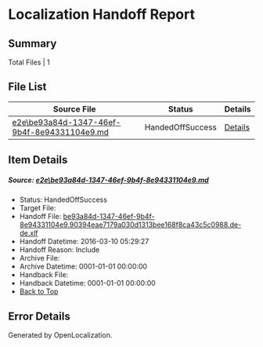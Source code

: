 # <a name='report-top'></a> Localization Handoff Report

## Summary
 Total Files | 1

## File List
 Source File | Status | Details 
 ----------- | ------ | ------- 
 [e2e\be93a84d-1347-46ef-9b4f-8e94331104e9.md](https://github.com/OpenLocalizationTest/oltest/blob/487e1cfb6d83ea9598b4c96a07dd9705b430e562/e2e/be93a84d-1347-46ef-9b4f-8e94331104e9.md) | HandedOffSuccess | [Details](#4a2d8b3f250fca459d27ce8f6f8784af5e6376ae4)

## Item Details
##### <a name='4a2d8b3f250fca459d27ce8f6f8784af5e6376ae4'></a> Source: [e2e\be93a84d-1347-46ef-9b4f-8e94331104e9.md](https://github.com/OpenLocalizationTest/oltest/blob/487e1cfb6d83ea9598b4c96a07dd9705b430e562/e2e/be93a84d-1347-46ef-9b4f-8e94331104e9.md)
* Status: HandedOffSuccess
* Target File: 
* Handoff File: [be93a84d-1347-46ef-9b4f-8e94331104e9.90394eae7179a030d1313bee168f8ca43c5c0988.de-de.xlf](https://github.com/OpenLocalizationTestOrg/olhandoff/blob/30da9177e837da4fe2f17f6c1f17e9e0ddd9717c/ol-handoff/OpenLocalizationTestOrg/oltest.de-de/xinjiang/ht/be93a84d-1347-46ef-9b4f-8e94331104e9.90394eae7179a030d1313bee168f8ca43c5c0988.de-de.xlf)
* Handoff Datetime: 2016-03-10 05:29:27
* Handoff Reason: Include
* Archive File: 
* Archive Datetime: 0001-01-01 00:00:00
* Handback File: 
* Handback Datetime: 0001-01-01 00:00:00
* [Back to Top](#report-top)


## Error Details

Generated by OpenLocalization.
